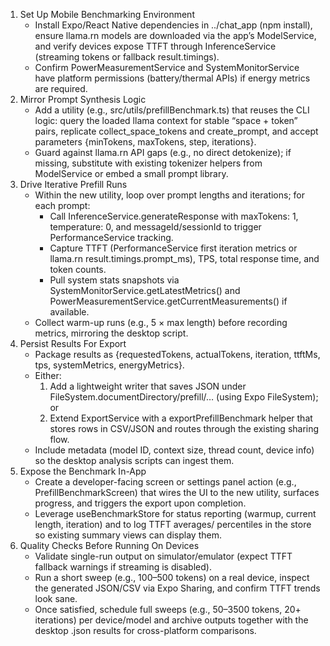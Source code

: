 1. Set Up Mobile Benchmarking Environment
      - Install Expo/React Native dependencies in ../chat_app (npm install), ensure llama.rn models are downloaded
  via the app’s ModelService, and verify devices expose TTFT through InferenceService (streaming tokens or fallback
  result.timings).
      - Confirm PowerMeasurementService and SystemMonitorService have platform permissions (battery/thermal APIs) if energy
  metrics are required.
  2. Mirror Prompt Synthesis Logic
      - Add a utility (e.g., src/utils/prefillBenchmark.ts) that reuses the CLI logic: query the loaded llama context
  for stable “space + token” pairs, replicate collect_space_tokens and create_prompt, and accept parameters {minTokens,
  maxTokens, step, iterations}.
      - Guard against llama.rn API gaps (e.g., no direct detokenize); if missing, substitute with existing tokenizer
  helpers from ModelService or embed a small prompt library.
  3. Drive Iterative Prefill Runs
      - Within the new utility, loop over prompt lengths and iterations; for each prompt:
          - Call InferenceService.generateResponse with maxTokens: 1, temperature: 0, and messageId/sessionId to trigger
  PerformanceService tracking.
          - Capture TTFT (PerformanceService first iteration metrics or llama.rn result.timings.prompt_ms), TPS, total
  response time, and token counts.
          - Pull system stats snapshots via SystemMonitorService.getLatestMetrics() and
  PowerMeasurementService.getCurrentMeasurements() if available.
      - Collect warm-up runs (e.g., 5 × max length) before recording metrics, mirroring the desktop script.
  4. Persist Results For Export
      - Package results as {requestedTokens, actualTokens, iteration, ttftMs, tps, systemMetrics, energyMetrics}.
      - Either:
          1. Add a lightweight writer that saves JSON under FileSystem.documentDirectory/prefill/… (using Expo FileSystem);
  or
          2. Extend ExportService with a exportPrefillBenchmark helper that stores rows in CSV/JSON and routes through the
  existing sharing flow.
      - Include metadata (model ID, context size, thread count, device info) so the desktop analysis scripts can ingest
  them.
  5. Expose the Benchmark In-App
      - Create a developer-facing screen or settings panel action (e.g., PrefillBenchmarkScreen) that wires the UI to the
  new utility, surfaces progress, and triggers the export upon completion.
      - Leverage useBenchmarkStore for status reporting (warmup, current length, iteration) and to log TTFT averages/
  percentiles in the store so existing summary views can display them.
  6. Quality Checks Before Running On Devices
      - Validate single-run output on simulator/emulator (expect TTFT fallback warnings if streaming is disabled).
      - Run a short sweep (e.g., 100–500 tokens) on a real device, inspect the generated JSON/CSV via Expo Sharing, and
  confirm TTFT trends look sane.
      - Once satisfied, schedule full sweeps (e.g., 50–3500 tokens, 20+ iterations) per device/model and archive outputs
  together with the desktop .json results for cross-platform comparisons.
